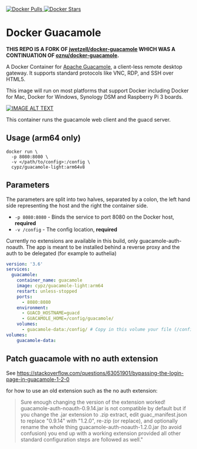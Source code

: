[![Docker Pulls](https://img.shields.io/docker/pulls/cypz/guacamole-light?label=pulls) ![Docker Stars](https://img.shields.io/docker/stars/cypz/guacamole-light?label=stars)](https://hub.docker.com/r/cypz/guacamole-light)

# Docker Guacamole

**THIS REPO IS A FORK  OF [jwetzell/docker-guacamole](https://github.com/jwetzell/docker-guacamole/) WHICH WAS A CONTINUATION OF [oznu/docker-guacamole](https://github.com/oznu/docker-guacamole).**

A Docker Container for [Apache Guacamole](https://guacamole.apache.org/), a client-less remote desktop gateway. It supports standard protocols like VNC, RDP, and SSH over HTML5.

This image will run on most platforms that support Docker including Docker for Mac, Docker for Windows, Synology DSM and Raspberry Pi 3 boards.

[![IMAGE ALT TEXT](http://img.youtube.com/vi/esgaHNRxdhY/0.jpg)](http://www.youtube.com/watch?v=esgaHNRxdhY "Video Title")

This container runs the guacamole web client and the guacd server.

## Usage (arm64 only)

```shell
docker run \
  -p 8080:8080 \
  -v </path/to/config>:/config \
  cypz/guacamole-light:arm64v8
```

## Parameters

The parameters are split into two halves, separated by a colon, the left hand side representing the host and the right the container side.

* `-p 8080:8080` - Binds the service to port 8080 on the Docker host, **required**
* `-v /config` - The config location, **required**

Currently no extensions are available in this build, only guacamole-auth-noauth. The app is meant to be installed behind a reverse proxy and the auth to be delegated (for example to authelia)


```yml
version: '3.6'
services:
  guacamole:
    container_name: guacamole
    image: cypz/guacamole-light:arm64
    restart: unless-stopped
    ports:
      - 8080:8080
    environment:
      - GUACD_HOSTNAME=guacd
      - GUACAMOLE_HOME=/config/guacamole/
    volumes:
      - guacamole-data:/config/ # Copy in this volume your file (/config/guacamole/noauth-config.xml) containing your custom connections (RDP/SSH/VNC) based on the template
volumes:
    guacamole-data:
```

  ## Patch guacamole with no auth extension

  See https://stackoverflow.com/questions/63051901/bypassing-the-login-page-in-guacamole-1-2-0

  for how to use an old extension such as the no auth extension:

  > Sure enough changing the version of the extension worked! guacamole-auth-noauth-0.9.14.jar is not compatible by default but if you change the .jar extension to .zip extract, edit guac_manifest.json to replace "0.9.14" with "1.2.0", re-zip (or replace), and optionally rename the whole thing guacamole-auth-noauth-1.2.0.jar (to avoid confusion) you end up with a working extension provided all other standard configuration steps are followed as well."
